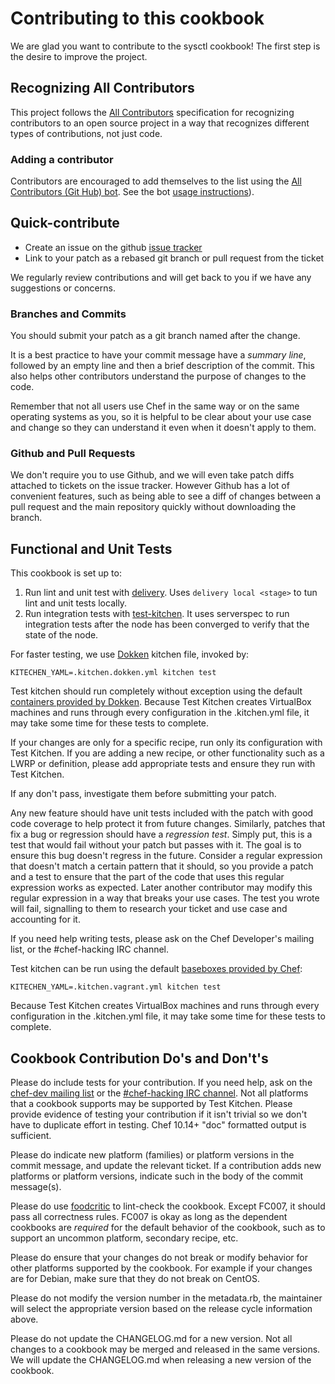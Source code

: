 # Contributing to this cookbook

We are glad you want to contribute to the sysctl cookbook! The first
step is the desire to improve the project.

## Recognizing All Contributors

This project follows the
[All Contributors](https://allcontributors.org/docs/en/overview) specification
for recognizing contributors to an open source project in a way that recognizes
different types of contributions, not just code.

### Adding a contributor

Contributors are encouraged to add themselves to the list using the
[All Contributors (Git Hub) bot](https://allcontributors.org/docs/en/bot/overview).
See the bot [usage instructions](https://allcontributors.org/docs/en/bot/usage)).

## Quick-contribute

* Create an issue on the github [issue tracker](https://github.com/jlenv/jlenv/issues)
* Link to your patch as a rebased git branch or pull request from the ticket

We regularly review contributions and will get back to you if we have
any suggestions or concerns.

### Branches and Commits

You should submit your patch as a git branch named after the change.

It is a best practice to have your commit message have a _summary
line_, followed by an empty line and then a brief description of
the commit. This also helps other contributors understand the
purpose of changes to the code.

Remember that not all users use Chef in the same way or on the same
operating systems as you, so it is helpful to be clear about your use
case and change so they can understand it even when it doesn't apply
to them.

### Github and Pull Requests

We don't require you to use Github, and we will even take patch diffs
attached to tickets on the issue tracker. However Github has a lot of
convenient features, such as being able to see a diff of changes
between a pull request and the main repository quickly without
downloading the branch.

## Functional and Unit Tests

This cookbook is set up to:

1. Run lint and unit test with [delivery](https://github.com/chef/delivery-cli).
   Uses `delivery local <stage>` to tun lint and unit tests locally.
1. Run integration tests with [test-kitchen](https://kitchen.ci/).
   It uses serverspec to run integration tests after the node has been
   converged to verify that the state of the node.

For faster testing, we use [Dokken](https://github.com/someara/kitchen-dokken) kitchen file, invoked by:

```
KITECHEN_YAML=.kitchen.dokken.yml kitchen test
```

Test kitchen should run completely without exception using the default
[containers provided by Dokken](https://hub.docker.com/u/dokken/).
Because Test Kitchen creates VirtualBox machines and runs through
every configuration in the .kitchen.yml file, it may take some time for
these tests to complete.

If your changes are only for a specific recipe, run only its
configuration with Test Kitchen. If you are adding a new recipe, or
other functionality such as a LWRP or definition, please add
appropriate tests and ensure they run with Test Kitchen.

If any don't pass, investigate them before submitting your patch.

Any new feature should have unit tests included with the patch with
good code coverage to help protect it from future changes. Similarly,
patches that fix a bug or regression should have a _regression test_.
Simply put, this is a test that would fail without your patch but
passes with it. The goal is to ensure this bug doesn't regress in the
future. Consider a regular expression that doesn't match a certain
pattern that it should, so you provide a patch and a test to ensure
that the part of the code that uses this regular expression works as
expected. Later another contributor may modify this regular expression
in a way that breaks your use cases. The test you wrote will fail,
signalling to them to research your ticket and use case and accounting
for it.

If you need help writing tests, please ask on the Chef Developer's
mailing list, or the #chef-hacking IRC channel.

Test kitchen can be run using the default
[baseboxes provided by Chef](http://opscode.github.io/bento/):

```
KITECHEN_YAML=.kitchen.vagrant.yml kitchen test
```

Because Test Kitchen creates VirtualBox machines and runs through
every configuration in the .kitchen.yml file, it may take some time for
these tests to complete.

## Cookbook Contribution Do's and Don't's

Please do include tests for your contribution. If you need help, ask
on the
[chef-dev mailing list](http://lists.opscode.com/sympa/info/chef-dev)
or the
[#chef-hacking IRC channel](https://botbot.me/freenode/chef-hacking/).
Not all platforms that a cookbook supports may be supported by Test
Kitchen. Please provide evidence of testing your contribution if it
isn't trivial so we don't have to duplicate effort in testing. Chef
10.14+ "doc" formatted output is sufficient.

Please do indicate new platform (families) or platform versions in the
commit message, and update the relevant ticket.  If a contribution adds
new platforms or platform versions, indicate such in the body of the commit
message(s).

Please do use [foodcritic](http://www.foodcritic.io/) to
lint-check the cookbook. Except FC007, it should pass all correctness
rules. FC007 is okay as long as the dependent cookbooks are *required*
for the default behavior of the cookbook, such as to support an
uncommon platform, secondary recipe, etc.

Please do ensure that your changes do not break or modify behavior for
other platforms supported by the cookbook. For example if your changes
are for Debian, make sure that they do not break on CentOS.

Please do not modify the version number in the metadata.rb, the maintainer
will select the appropriate version based on the release cycle
information above.

Please do not update the CHANGELOG.md for a new version. Not all
changes to a cookbook may be merged and released in the same versions.
We will update the CHANGELOG.md when releasing a new version of
the cookbook.
